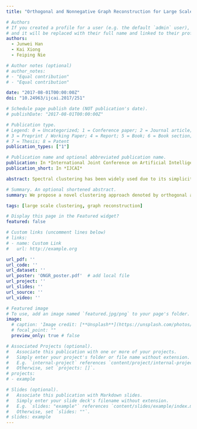 ```yaml
---
title: "Orthogonal and Nonnegative Graph Reconstruction for Large Scale Clustering"

# Authors
# If you created a profile for a user (e.g. the default `admin` user), write the username (folder name) here 
# and it will be replaced with their full name and linked to their profile.
authors:
  - Junwei Han
  - Kai Xiong
  - Feiping Nie

# Author notes (optional)
# author_notes:
# - "Equal contribution"
# - "Equal contribution"

date: "2017-08-01T00:00:00Z"
doi: "10.24963/ijcai.2017/251"

# Schedule page publish date (NOT publication's date).
# publishDate: "2017-08-01T00:00:00Z"

# Publication type.
# Legend: 0 = Uncategorized; 1 = Conference paper; 2 = Journal article;
# 3 = Preprint / Working Paper; 4 = Report; 5 = Book; 6 = Book section;
# 7 = Thesis; 8 = Patent
publication_types: ["1"]

# Publication name and optional abbreviated publication name.
publication: In *International Joint Conference on Artificial Intelligence*
publication_short: In *IJCAI*

abstract: Spectral clustering has been widely used due to its simplicity for solving graph clustering problem in recent years. However, it suffers from the high computational cost as data grow in scale, and is limited by the performance of post-processing. To address these two problems simultaneously, in this paper, we propose a novel approach denoted by orthogonal and nonnegative graph reconstruction (ONGR) that scales linearly with the data size. For the relaxation of Normalized Cut, we add nonnegative constraint to the objective. Due to the nonnegativity, ONGR offers interpretability that the final cluster labels can be directly obtained without post-processing. Extensive experiments on clustering tasks demonstrate the effectiveness of the proposed method.

# Summary. An optional shortened abstract.
summary: We propose a novel clustering approach denoted by orthogonal and nonnegative graph reconstruction (ONGR) that scales linearly with the data size.

tags: [large scale clustering, graph reconstruction]

# Display this page in the Featured widget?
featured: false

# Custom links (uncomment lines below)
# links:
# - name: Custom Link
#   url: http://example.org

url_pdf: ''
url_code: ''
url_dataset: ''
url_poster: 'ONGR_poster.pdf'  # add local file
url_project: ''
url_slides: ''
url_source: ''
url_video: ''

# Featured image
# To use, add an image named `featured.jpg/png` to your page's folder. 
image:
  # caption: 'Image credit: [**Unsplash**](https://unsplash.com/photos/pLCdAaMFLTE)'
  # focal_point: ""
  preview_only: true # false

# Associated Projects (optional).
#   Associate this publication with one or more of your projects.
#   Simply enter your project's folder or file name without extension.
#   E.g. `internal-project` references `content/project/internal-project/index.md`.
#   Otherwise, set `projects: []`.
# projects:
# - example

# Slides (optional).
#   Associate this publication with Markdown slides.
#   Simply enter your slide deck's filename without extension.
#   E.g. `slides: "example"` references `content/slides/example/index.md`.
#   Otherwise, set `slides: ""`.
# slides: example
---
```




<!-- {{% callout note %}}
Click the *Cite* button above to demo the feature to enable visitors to import publication metadata into their reference management software.
{{% /callout %}} -->

<!-- {{% callout note %}}
Create your slides in Markdown - click the *Slides* button to check out the example.
{{% /callout %}} -->

<!-- Supplementary notes can be added here, including [code, math, and images](https://wowchemy.com/docs/writing-markdown-latex/). -->
